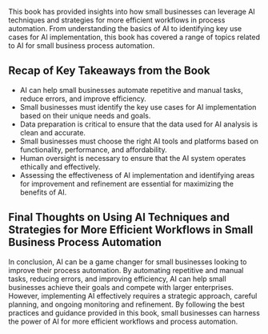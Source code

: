 

This book has provided insights into how small businesses can leverage AI techniques and strategies for more efficient workflows in process automation. From understanding the basics of AI to identifying key use cases for AI implementation, this book has covered a range of topics related to AI for small business process automation.

Recap of Key Takeaways from the Book
------------------------------------

* AI can help small businesses automate repetitive and manual tasks, reduce errors, and improve efficiency.
* Small businesses must identify the key use cases for AI implementation based on their unique needs and goals.
* Data preparation is critical to ensure that the data used for AI analysis is clean and accurate.
* Small businesses must choose the right AI tools and platforms based on functionality, performance, and affordability.
* Human oversight is necessary to ensure that the AI system operates ethically and effectively.
* Assessing the effectiveness of AI implementation and identifying areas for improvement and refinement are essential for maximizing the benefits of AI.

Final Thoughts on Using AI Techniques and Strategies for More Efficient Workflows in Small Business Process Automation
----------------------------------------------------------------------------------------------------------------------

In conclusion, AI can be a game changer for small businesses looking to improve their process automation. By automating repetitive and manual tasks, reducing errors, and improving efficiency, AI can help small businesses achieve their goals and compete with larger enterprises. However, implementing AI effectively requires a strategic approach, careful planning, and ongoing monitoring and refinement. By following the best practices and guidance provided in this book, small businesses can harness the power of AI for more efficient workflows and process automation.
